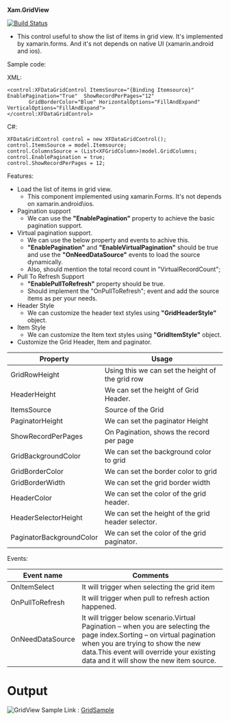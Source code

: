 ﻿**Xam.GridView**

[![Build Status](https://travis-ci.org/joemccann/dillinger.svg?branch=master)](https://github.com/rajeshangappan/Xamarin)

- This control useful to show the list of items in grid view. It's implemented by xamarin.forms. And it's not depends on native UI (xamarin.android and ios).

Sample code:

XML:

```
<control:XFDataGridControl ItemsSource="{Binding Itemsource}" EnablePagination="True"  ShowRecordPerPages="12" 
       GridBorderColor="Blue" HorizontalOptions="FillAndExpand" VerticalOptions="FillAndExpand">                
</control:XFDataGridControl> 
```

C#:
```
XFDataGridControl control = new XFDataGridControl();
control.ItemsSource = model.Itemsource;
control.ColumnsSource = (List<XFGridColumn>)model.GridColumns;
control.EnablePagination = true;
control.ShowRecordPerPages = 12; 
```
Features:

- Load the list of items in grid view.
  - This component implemented using xamarin.Forms. It's not depends on xamarin.android\ios.
- Pagination support
  - We can use the **"EnablePagination"** property to achieve the basic pagination support.
- Virtual pagination support.
  - We can use the below property and events to achive this.
  - **"EnablePagination"** and **"EnableVirtualPagination"** should be true and use the **"OnNeedDataSource"** events to load the source dynamically.
  - Also, should mention the total record count in "VirtualRecordCount";
- Pull To Refresh Support
  - **"EnablePullToRefresh"** property should be true.
  - Should implement the "OnPullToRefresh"; event and add the source items as per your needs.
- Header Style
  - We can customize the header text styles using **"GridHeaderStyle"** object.
- Item Style
  - We can customize the Item text styles using **"GridItemStyle"** object.
- Customize the Grid Header, Item and paginator.

| **Property** | **Usage** |
| --- | --- |
| GridRowHeight | Using this we can set the height of the grid row |
| HeaderHeight | We can set the height of Grid Header. |
| ItemsSource | Source of the Grid |
| PaginatorHeight | We can set the paginator Height |
| ShowRecordPerPages | On Pagination, shows the record per page |
| GridBackgroundColor | We can set the background color to grid |
| GridBorderColor | We can set the border color to grid |
| GridBorderWidth | We can set the grid border width |
| HeaderColor | We can set the color of the grid header. |
| HeaderSelectorHeight | We can set the height of the grid header selector. |
| PaginatorBackgroundColor | We can set the color of the grid paginator. |

Events:

| Event name | Comments |
| --- | --- |
| OnItemSelect | It will trigger when selecting the grid item |
| OnPullToRefresh | It will trigger when pull to refresh action happened. |
| OnNeedDataSource | It will trigger below scenario.Virtual Pagination – when you are selecting the page index.Sorting – on virtual pagination when you are trying to show the new data.This event will override your existing data and it will show the new item source. |


# Output
![GridView](https://github.com/rajeshangappan/Xamarin/blob/master/Xam.DataGrid/GridSample.gif)
Sample Link : [GridSample](https://github.com/rajeshangappan/Xamarin/tree/master/Samples/GridSample)
